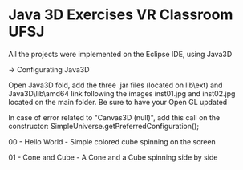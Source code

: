 # Java 3D Exercises VR Classroom UFSJ

All the projects were implemented on the Eclipse IDE, using Java3D

-> Configurating Java3D

Open Java3D fold, add the three .jar files (located on lib\ext) and Java3D\lib\amd64 link following the images inst01.jpg and inst02.jpg located on the main folder.
Be sure to have your Open GL updated

In case of error related to "Canvas3D (null)", add this call on the constructor:
		SimpleUniverse.getPreferredConfiguration();

00 - Hello World - Simple colored cube spinning on the screen

01 - Cone and Cube - A Cone and a Cube spinning side by side
